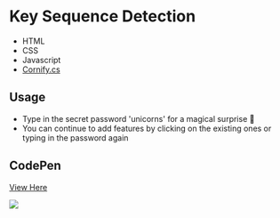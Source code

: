 # Key Sequence Detection

- HTML
- CSS
- Javascript
- [Cornify.cs](https://www.cornify.com/js/cornify.js)

## Usage

- Type in the secret password 'unicorns' for a magical surprise 🦄
- You can continue to add features by clicking on the existing ones or typing in the password again

## CodePen
<a href="https://codepen.io/amandahershey/pen/vYByBxb">View Here</a>

<img src="https://drive.google.com/uc?id=1HcHj5OqfYhI4drZ3JWx45rBPaJTdYz1P" />
